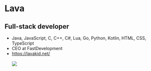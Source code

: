 # Lava
## Full-stack developer
- Java, JavaScript, C, C++, C#, Lua, Go, Python, Kotlin, HTML, CSS, TypeScript
- CEO at FastDevelopment
- https://lavakid.net/
<br><br><img src="https://github-readme-stats.vercel.app/api?username=RealLava&show_icons=true&theme=dark&hide_border=true&bg_color=1f1f1f">
